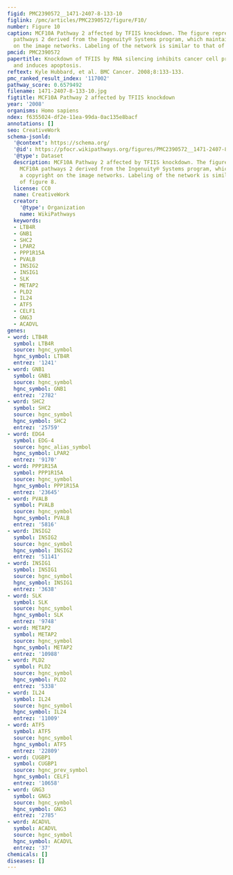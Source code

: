 ```yaml
---
figid: PMC2390572__1471-2407-8-133-10
figlink: /pmc/articles/PMC2390572/figure/F10/
number: Figure 10
caption: MCF10A Pathway 2 affected by TFIIS knockdown. The figure represents MCF10A
  pathways 2 derived from the Ingenuity® Systems program, which maintains a copyright
  on the image networks. Labeling of the network is similar to that of figure 8.
pmcid: PMC2390572
papertitle: Knockdown of TFIIS by RNA silencing inhibits cancer cell proliferation
  and induces apoptosis.
reftext: Kyle Hubbard, et al. BMC Cancer. 2008;8:133-133.
pmc_ranked_result_index: '117002'
pathway_score: 0.6579492
filename: 1471-2407-8-133-10.jpg
figtitle: MCF10A Pathway 2 affected by TFIIS knockdown
year: '2008'
organisms: Homo sapiens
ndex: f6355024-df2e-11ea-99da-0ac135e8bacf
annotations: []
seo: CreativeWork
schema-jsonld:
  '@context': https://schema.org/
  '@id': https://pfocr.wikipathways.org/figures/PMC2390572__1471-2407-8-133-10.html
  '@type': Dataset
  description: MCF10A Pathway 2 affected by TFIIS knockdown. The figure represents
    MCF10A pathways 2 derived from the Ingenuity® Systems program, which maintains
    a copyright on the image networks. Labeling of the network is similar to that
    of figure 8.
  license: CC0
  name: CreativeWork
  creator:
    '@type': Organization
    name: WikiPathways
  keywords:
  - LTB4R
  - GNB1
  - SHC2
  - LPAR2
  - PPP1R15A
  - PVALB
  - INSIG2
  - INSIG1
  - SLK
  - METAP2
  - PLD2
  - IL24
  - ATF5
  - CELF1
  - GNG3
  - ACADVL
genes:
- word: LTB4R
  symbol: LTB4R
  source: hgnc_symbol
  hgnc_symbol: LTB4R
  entrez: '1241'
- word: GNB1
  symbol: GNB1
  source: hgnc_symbol
  hgnc_symbol: GNB1
  entrez: '2782'
- word: SHC2
  symbol: SHC2
  source: hgnc_symbol
  hgnc_symbol: SHC2
  entrez: '25759'
- word: EDG4
  symbol: EDG-4
  source: hgnc_alias_symbol
  hgnc_symbol: LPAR2
  entrez: '9170'
- word: PPP1R15A
  symbol: PPP1R15A
  source: hgnc_symbol
  hgnc_symbol: PPP1R15A
  entrez: '23645'
- word: PVALB
  symbol: PVALB
  source: hgnc_symbol
  hgnc_symbol: PVALB
  entrez: '5816'
- word: INSIG2
  symbol: INSIG2
  source: hgnc_symbol
  hgnc_symbol: INSIG2
  entrez: '51141'
- word: INSIG1
  symbol: INSIG1
  source: hgnc_symbol
  hgnc_symbol: INSIG1
  entrez: '3638'
- word: SLK
  symbol: SLK
  source: hgnc_symbol
  hgnc_symbol: SLK
  entrez: '9748'
- word: METAP2
  symbol: METAP2
  source: hgnc_symbol
  hgnc_symbol: METAP2
  entrez: '10988'
- word: PLD2
  symbol: PLD2
  source: hgnc_symbol
  hgnc_symbol: PLD2
  entrez: '5338'
- word: IL24
  symbol: IL24
  source: hgnc_symbol
  hgnc_symbol: IL24
  entrez: '11009'
- word: ATF5
  symbol: ATF5
  source: hgnc_symbol
  hgnc_symbol: ATF5
  entrez: '22809'
- word: CUGBP1
  symbol: CUGBP1
  source: hgnc_prev_symbol
  hgnc_symbol: CELF1
  entrez: '10658'
- word: GNG3
  symbol: GNG3
  source: hgnc_symbol
  hgnc_symbol: GNG3
  entrez: '2785'
- word: ACADVL
  symbol: ACADVL
  source: hgnc_symbol
  hgnc_symbol: ACADVL
  entrez: '37'
chemicals: []
diseases: []
---
```

